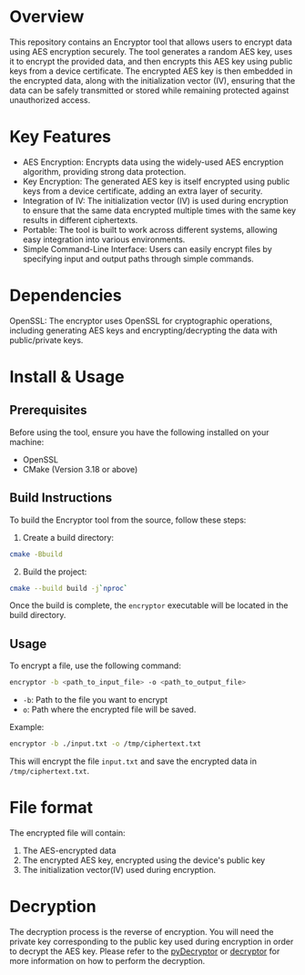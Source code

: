 # Overview
This repository contains an Encryptor tool that allows users to encrypt data using AES encryption securely. The tool generates a random AES key, uses it to encrypt the provided data, and then encrypts this AES key using public keys from a device certificate. The encrypted AES key is then embedded in the encrypted data, along with the initialization vector (IV), ensuring that the data can be safely transmitted or stored while remaining protected against unauthorized access.

# Key Features
* AES Encryption: Encrypts data using the widely-used AES encryption algorithm, providing strong data protection.
* Key Encryption: The generated AES key is itself encrypted using public keys from a device certificate, adding an extra layer of security.
* Integration of IV: The initialization vector (IV) is used during encryption to ensure that the same data encrypted multiple times with the same key results in different ciphertexts.
* Portable: The tool is built to work across different systems, allowing easy integration into various environments.
* Simple Command-Line Interface: Users can easily encrypt files by specifying input and output paths through simple commands.
  
# Dependencies
OpenSSL: The encryptor uses OpenSSL for cryptographic operations, including generating AES keys and encrypting/decrypting the data with public/private keys.
# Install & Usage
## Prerequisites
Before using the tool, ensure you have the following installed on your machine:
* OpenSSL
* CMake (Version 3.18 or above)

## Build Instructions
To build the Encryptor tool from the source, follow these steps:
1. Create a build directory:
```bash
cmake -Bbuild
```
2. Build the project:
```bash
cmake --build build -j`nproc`
```
Once the build is complete, the `encryptor` executable will be located in the build directory.

## Usage
To encrypt a file, use the following command:
```bash
encryptor -b <path_to_input_file> -o <path_to_output_file>
```
* `-b`: Path to the file you want to encrypt
* `o`: Path where the encrypted file will be saved.

Example:
```bash
encryptor -b ./input.txt -o /tmp/ciphertext.txt
```
This will encrypt the file `input.txt` and save the encrypted data in `/tmp/ciphertext.txt`.

# File format
The encrypted file will contain:
1. The AES-encrypted data
2. The encrypted AES key, encrypted using the device's public key
3. The initialization vector(IV) used during encryption.

# Decryption
The decryption process is the reverse of encryption. You will need the private key corresponding to the public key used during encryption in order to decrypt the AES key. Please refer to the [pyDecryptor](https://github.com/quinnwencn/pyDecryptor) or [decryptor](https://github.com/quinnwencn/decryptor) for more information on how to perform the decryption.
